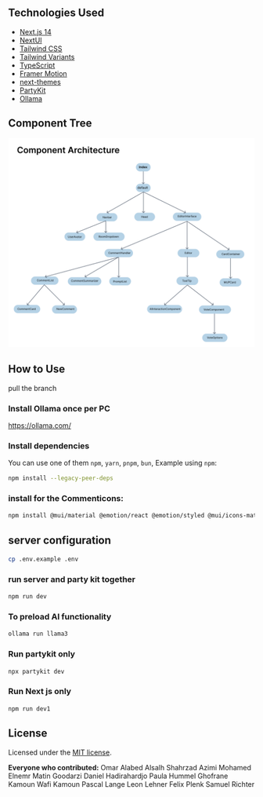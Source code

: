 
## Technologies Used

- [Next.js 14](https://nextjs.org/docs/getting-started)
- [NextUI](https://nextui.org)
- [Tailwind CSS](https://tailwindcss.com)
- [Tailwind Variants](https://tailwind-variants.org)
- [TypeScript](https://www.typescriptlang.org)
- [Framer Motion](https://www.framer.com/motion)
- [next-themes](https://github.com/pacocoursey/next-themes)
- [PartyKit](https://partykit.io)
- [Ollama](https://ollama.com/)


## Component Tree

![Component Tree](public\Component-Architecture.png)

## How to Use

pull the branch 

### Install Ollama once per PC

https://ollama.com/

### Install dependencies

You can use one of them `npm`, `yarn`, `pnpm`, `bun`, Example using `npm`:

```bash
npm install --legacy-peer-deps
```

### install for the Commenticons:
```bash
npm install @mui/material @emotion/react @emotion/styled @mui/icons-material
```

## server configuration

```bash
cp .env.example .env
```
### run server and party kit together 

```bash
npm run dev
```

### To preload AI functionality

```bash
ollama run llama3
```

### Run partykit only 

```bash
npx partykit dev
```

### Run Next js only 

```bash
npm run dev1
```

## License

Licensed under the [MIT license](https://github.com/nextui-org/next-pages-template/blob/main/LICENSE).


**Everyone who contributed:**
        Omar Alabed Alsalh
        Shahrzad Azimi
        Mohamed Elnemr
        Matin Goodarzi
        Daniel Hadirahardjo
        Paula Hummel
        Ghofrane Kamoun
        Wafi Kamoun
        Pascal Lange 
        Leon Lehner
        Felix Plenk
        Samuel Richter 

